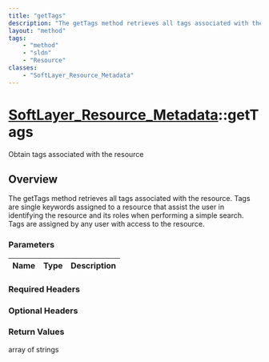 ```yaml
---
title: "getTags"
description: "The getTags method retrieves all tags associated with the resource. Tags are single keywords assigned to a resource that... "
layout: "method"
tags:
    - "method"
    - "sldn"
    - "Resource"
classes:
    - "SoftLayer_Resource_Metadata"
---
```

# [SoftLayer_Resource_Metadata](/reference/services/SoftLayer_Resource_Metadata)::getTags

Obtain tags associated with the resource


## Overview 
The getTags method retrieves all tags associated with the resource. Tags are single keywords assigned to a resource that assist the user in identifying the resource and its roles when performing a simple search. Tags are assigned by any user with access to the resource. 

### Parameters 
|Name | Type | Description |
| --- | --- | --- |


### Required Headers

### Optional Headers

### Return Values
array of strings

